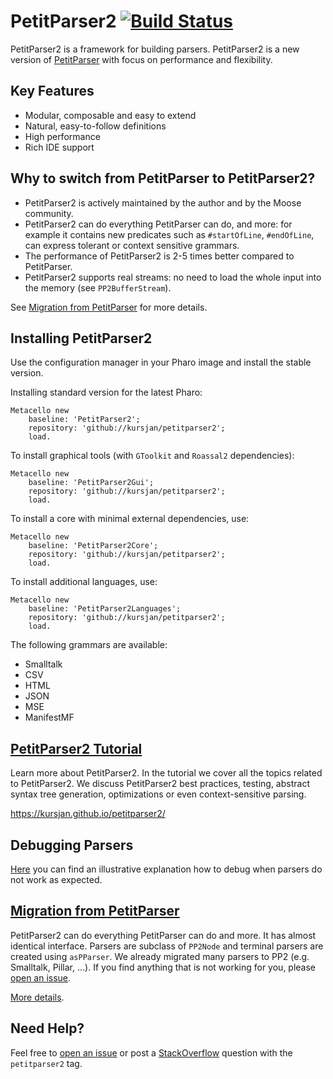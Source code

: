 # PetitParser2 [![Build Status](https://travis-ci.org/kursjan/petitparser2.svg?branch=master)](https://travis-ci.org/kursjan/petitparser2)

PetitParser2 is a framework for building parsers. PetitParser2 is a new version of [PetitParser](http://www.lukas-renggli.ch/blog/petitparser-1) with focus on performance and flexibility.

## Key Features
- Modular, composable and easy to extend
- Natural, easy-to-follow definitions
- High performance
- Rich IDE support

## Why to switch from PetitParser to PetitParser2?

- PetitParser2 is actively maintained by the author and by the Moose community.
- PetitParser2 can do everything PetitParser can do, and more: for example it contains new predicates such as `#startOfLine`, `#endOfLine`, can express tolerant or context sensitive grammars.
- The performance of PetitParser2 is 2-5 times better compared to PetitParser. 
- PetitParser2 supports real streams: no need to load the whole input into the memory (see `PP2BufferStream`). 

See [Migration from PetitParser](https://kursjan.github.io/petitparser2/migration.html) for more details.

## Installing PetitParser2

Use the configuration manager in your Pharo image and install the stable version.

Installing standard version for the latest Pharo:

```smalltalk
Metacello new
    baseline: 'PetitParser2';
    repository: 'github://kursjan/petitparser2';
    load.
```

To install graphical tools (with `GToolkit` and `Roassal2` dependencies):

```smalltalk
Metacello new
    baseline: 'PetitParser2Gui';
    repository: 'github://kursjan/petitparser2';
    load.
```

To install a core with minimal external dependencies, use:

```smalltalk
Metacello new
    baseline: 'PetitParser2Core';
    repository: 'github://kursjan/petitparser2';
    load.
```

To install additional languages, use:

```smalltalk
Metacello new
    baseline: 'PetitParser2Languages';
    repository: 'github://kursjan/petitparser2';
    load.
```

The following grammars are available:
- Smalltalk
- CSV
- HTML
- JSON
- MSE
- ManifestMF

## [PetitParser2 Tutorial](https://kursjan.github.io/petitparser2/)
Learn more about PetitParser2. 
In the tutorial we cover all the topics related to PetitParser2. 
We discuss PetitParser2 best practices, testing, abstract syntax tree generation, optimizations or even context-sensitive parsing.

https://kursjan.github.io/petitparser2/

## Debugging Parsers

[Here](https://github.com/kursjan/petitparser2/issues/20#issuecomment-399667230) you can find an illustrative explanation how to debug when parsers do not work as expected.

## [Migration from PetitParser](https://kursjan.github.io/petitparser2/migration.html)

PetitParser2 can do everything PetitParser can do and more.
It has almost identical interface. 
Parsers are subclass of `PP2Node` and terminal parsers are created using `asPParser`. 
We already migrated many parsers to PP2 (e.g. Smalltalk, Pillar, ...). 
If you find anything that is not working for you, please [open an issue](https://github.com/kursjan/petitparser2/issues).

[More details](https://kursjan.github.io/petitparser2/migration.html).

## Need Help?
Feel free to [open an issue](https://github.com/kursjan/petitparser2/issues) or post a [StackOverflow](https://stackoverflow.com/questions/tagged/petitparser2) question with the `petitparser2` tag.
